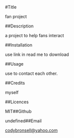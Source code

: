 #Title 

fan project

##Description 

a project to help fans interact

##Installation 

use link in read me to download 

##Usage 

use to contact each other.

##Credits 

myself

##Licences 

MIT##Github 

undefined##Email 

codybronsell@yahoo.com